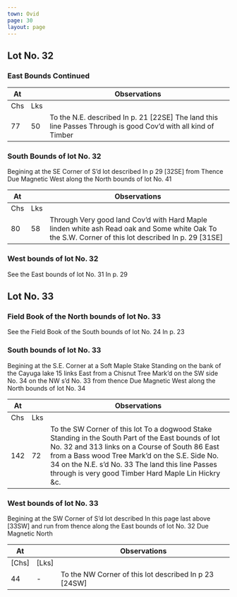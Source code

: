 ```yaml
---
town: Ovid
page: 30
layout: page
---
```


## Lot No. 32

### East Bounds Continued

| At |    | Observations |
| -- | -- | ------------ |
| Chs | Lks | |
| 77 | 50 | To the N.E. described In p. 21 [22SE] The land this line Passes Through is good Cov’d with all kind of Timber |

### South Bounds of lot No. 32

Begining at the SE Corner of S’d lot described In p 29 [32SE] from Thence Due Magnetic West along the North bounds of lot No. 41

| At |    | Observations |
| -- | -- | ------------ |
| Chs | Lks | |
| 80 | 58 | Through Very good land Cov’d with Hard Maple linden white ash Read oak and Some white Oak To the S.W. Corner of this lot described In p. 29 [31SE]  |

### West bounds of lot No. 32

See the East bounds of lot No. 31 In p. 29

## Lot No. 33

### Field Book of the North bounds of lot No. 33

See the Field Book of the South bounds of lot No. 24 In p. 23

### South bounds of lot No. 33

Begining at the S.E. Corner at a Soft Maple Stake Standing on the bank of the Cayuga lake 15 links East from a Chisnut Tree Mark’d on the SW side No. 34 on the NW s’d No. 33 from thence Due Magnetic West along the North bounds of lot No. 34

| At |    | Observations |
| -- | -- | ------------ |
| Chs | Lks | |
| 142 | 72 | To the SW Corner of this lot To a dogwood Stake Standing in the South Part of the East bounds of lot No. 32 and 313 links on a Course of South 86 East from a Bass wood Tree Mark’d on the S.E. Side No. 34 on the N.E. s’d No. 33 The land this line Passes through is very good Timber Hard Maple Lin Hickry &c. |

### West bounds of lot No. 33

Begining at the SW Corner of S’d lot described In this page last above [33SW] and run from thence along the East bounds of lot No. 32 Due Magnetic North

| At |    | Observations |
| -- | -- | ------------ |
| [Chs] | [Lks] | |
| 44 | - | To the NW Corner of this lot described In p 23 [24SW] |
